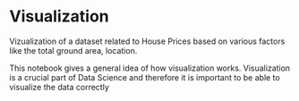 # Visualization
Vizualization of a dataset related to House Prices based on various factors like the total ground area, location.


This notebook gives a general idea of how visualization works. Visualization is a crucial part of Data Science and therefore it is important to be able to visualize the data correctly
